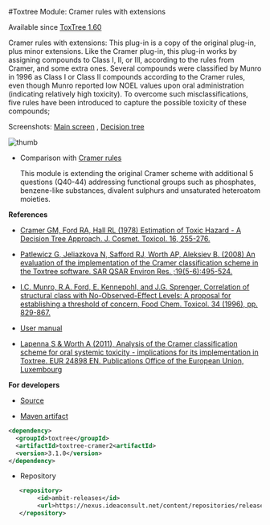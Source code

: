 #Toxtree Module: Cramer rules with extensions

Available since [ToxTree 1.60](./download.html#Toxtree-v1.60)

  Cramer  rules with  extensions: This  plug-in is  a copy  of the original plug-in, plus minor extensions. 
  Like the Cramer plug-in, this plug-in works by assigning compounds to Class I, II, or III, 
  according to the rules  from Cramer, and some extra ones. 
  Several compounds were classified by Munro  in 1996 as Class I or Class  II compounds according to the Cramer  rules, 
  even though Munro reported low NOEL values upon oral administration  (indicating relatively high toxicity). 
  To overcome such misclassifications, five  rules have been introduced to capture the possible toxicity  of  these  compounds;
  
  
Screenshots: [Main screen](./images/cramer2/screen.jpg) , [Decision tree](./images/cramer2/tree.jpg)

![thumb](images/cramer2/thumb.jpg)

- Comparison with [Cramer rules](./cramer.html)

  This module is extending the original Cramer scheme with additional 5 questions (Q40-44) addressing functional groups such as phosphates, benzene-like substances, divalent sulphurs and unsaturated heteroatom moieties.
   
**References**

- [Cramer GM, Ford RA, Hall RL (1978) Estimation of Toxic Hazard - A Decision Tree Approach. J. Cosmet. Toxicol. 16, 255-276.](https://www.sciencedirect.com/science/article/pii/S0015626476805226)

- [Patlewicz G, Jeliazkova N, Safford RJ, Worth AP, Aleksiev B. (2008) An evaluation of the implementation of the Cramer classification scheme in the Toxtree software. SAR QSAR Environ Res. ;19(5-6):495-524.](https://www.ncbi.nlm.nih.gov/pubmed/18853299)
 
- [I.C. Munro, R.A. Ford, E. Kennepohl, and J.G. Sprenger, Correlation of structural class with No-Observed-Effect Levels: A proposal for establishing a threshold of concern, Food Chem. Toxicol. 34 (1996), pp. 829-867.](https://www.ncbi.nlm.nih.gov/pubmed/8972878)

- [User manual](https://eurl-ecvam.jrc.ec.europa.eu/laboratories-research/predictive_toxicology/doc/Toxtree_Cramer_extensions.pdf)
 
- [Lapenna S & Worth A (2011), Analysis of the Cramer classification scheme for oral systemic toxicity - implications for its implementation in Toxtree. EUR 24898 EN. Publications Office of the European Union, Luxembourg](https://ec.europa.eu/jrc/en/publication/eur-scientific-and-technical-research-reports/analysis-cramer-classification-scheme-oral-systemic-toxicity-implications-its-implementation)
 
**For developers**

- [Source](https://sourceforge.net/p/toxtree/git/ci/master/tree/toxtree/toxtree-plugins/toxtree-cramer2) 

- [Maven artifact](http://maven.apache.org/) 
   		
```xml 		
<dependency>
  <groupId>toxtree</groupId>
  <artifactId>toxtree-cramer2<artifactId>
  <version>3.1.0</version>
</dependency>
```

- Repository

```xml
   <repository>
        <id>ambit-releases</id>
        <url>https://nexus.ideaconsult.net/content/repositories/releases</url>
   </repository>
``` 
